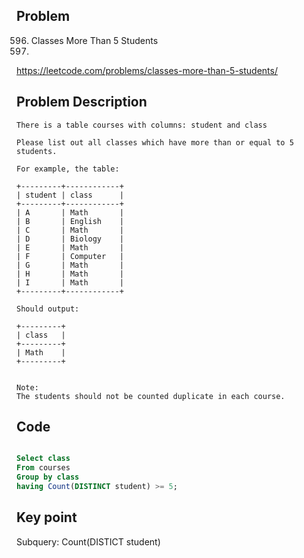## Problem

596. Classes More Than 5 Students
597. 
https://leetcode.com/problems/classes-more-than-5-students/

## Problem Description

```
There is a table courses with columns: student and class

Please list out all classes which have more than or equal to 5 students.

For example, the table:

+---------+------------+
| student | class      |
+---------+------------+
| A       | Math       |
| B       | English    |
| C       | Math       |
| D       | Biology    |
| E       | Math       |
| F       | Computer   |
| G       | Math       |
| H       | Math       |
| I       | Math       |
+---------+------------+

Should output:

+---------+
| class   |
+---------+
| Math    |
+---------+
 

Note:
The students should not be counted duplicate in each course.

```

## Code

``` sql

Select class 
From courses
Group by class
having Count(DISTINCT student) >= 5;

```

## Key point

Subquery: Count(DISTICT student)
